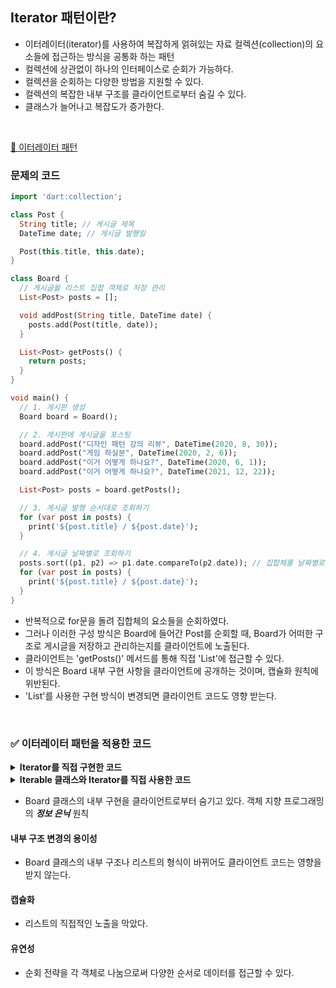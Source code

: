 ## Iterator 패턴이란?
- 이터레이터(iterator)를 사용하여 복잡하게 얽혀있는 자료 컬렉션(collection)의 요소들에 접근하는 방식을 공통화 하는 패턴
- 컬렉션에 상관없이 하나의 인터페이스로 순회가 가능하다.
- 컬렉션을 순회하는 다양한 방법을 지원할 수 있다.
- 컬렉션의 복잡한 내부 구조를 클라이언트로부터 숨길 수 있다.
- 클래스가 늘어나고 복잡도가 증가한다.

<br>

[🔗 이터레이터 패턴](https://inpa.tistory.com/entry/GOF-%F0%9F%92%A0-%EB%B0%98%EB%B3%B5%EC%9E%90Iterator-%ED%8C%A8%ED%84%B4-%EC%99%84%EB%B2%BD-%EB%A7%88%EC%8A%A4%ED%84%B0%ED%95%98%EA%B8%B0)

### 문제의 코드

```dart
import 'dart:collection';

class Post {
  String title; // 게시글 제목
  DateTime date; // 게시글 발행일

  Post(this.title, this.date);
}

class Board {
  // 게시글을 리스트 집합 객체로 저장 관리
  List<Post> posts = [];

  void addPost(String title, DateTime date) {
    posts.add(Post(title, date));
  }

  List<Post> getPosts() {
    return posts;
  }
}

void main() {
  // 1. 게시판 생성
  Board board = Board();

  // 2. 게시판에 게시글을 포스팅
  board.addPost("디자인 패턴 강의 리뷰", DateTime(2020, 8, 30));
  board.addPost("게임 하실분", DateTime(2020, 2, 6));
  board.addPost("이거 어떻게 하나요?", DateTime(2020, 6, 1));
  board.addPost("이거 어떻게 하나요?", DateTime(2021, 12, 22));

  List<Post> posts = board.getPosts();

  // 3. 게시글 발행 순서대로 조회하기
  for (var post in posts) {
    print('${post.title} / ${post.date}');
  }

  // 4. 게시글 날짜별로 조회하기
  posts.sort((p1, p2) => p1.date.compareTo(p2.date)); // 집합체를 날짜별로 정렬
  for (var post in posts) {
    print('${post.title} / ${post.date}');
  }
}
```

* 반복적으로 for문을 돌려 집합체의 요소들을 순회하였다.
* 그러나 이러한 구성 방식은 Board에 들어간 Post를 순회할 때, Board가 어떠한 구조로 게시글을 저장하고 관리하는지를 클라이언트에 노출된다.
* 클라이언트는 'getPosts()' 메서드를 통해 직접 'List<Post>'에 접근할 수 있다.
* 이 방식은 Board 내부 구현 사항을 클라이언트에 공개하는 것이며, 캡슐화 원칙에 위반된다.
* 'List'를 사용한 구현 방식이 변경되면 클라이언트 코드도 영향 받는다.

<br>

### ✅ 이터레이터 패턴을 적용한 코드

<details>
  <summary><b>Iterator를 직접 구현한 코드</b></summary>

```dart
import 'package:intl/intl.dart';

class Post {
  String title; // 게시글 제목
  DateTime date; // 게시글 발행일

  Post(this.title, this.date);
}

class ListPostIterator implements Iterator<Post> {
  final Iterator<Post> _iterator;

  ListPostIterator(List<Post> posts) : _iterator = posts.iterator;

  @override
  bool moveNext() => _iterator.moveNext();

  @override
  Post get current => _iterator.current;
}

class DatePostIterator implements Iterator<Post> {
  final Iterator<Post> _iterator;

  DatePostIterator(List<Post> posts)
      : _iterator = (List<Post>.from(posts)
          ..sort((p1, p2) => p1.date.compareTo(p2.date)))
          .iterator;

  @override
  bool moveNext() => _iterator.moveNext();

  @override
  Post get current => _iterator.current;
}

class Board {
  final List<Post> _posts = [];

  void addPost(String title, DateTime date) {
    _posts.add(Post(title, date));
  }

  List<Post> get posts => _posts;

  Iterator<Post> getListPostIterator() => ListPostIterator(_posts);

  Iterator<Post> getDatePostIterator() => DatePostIterator(_posts);
}

void main() {
  // 1. 게시판 생성
  final board = Board();

  // 2. 게시판에 게시글을 포스팅
  board.addPost("디자인 패턴 강의 리뷰", DateTime(2020, 8, 30));
  board.addPost("게임 하실분", DateTime(2020, 2, 6));
  board.addPost("이거 어떻게 하나요?", DateTime(2020, 6, 1));
  board.addPost("이거 어떻게 하나요?", DateTime(2021, 12, 22));

  // 게시글 발행 순서대로 조회하기
  printPosts(board.getListPostIterator());

  // 게시글 날짜별로 조회하기
  printPosts(board.getDatePostIterator());
}

void printPosts(Iterator<Post> iterator) {
  final DateFormat formatter = DateFormat('yyyy-MM-dd');
  while (iterator.moveNext()) {
    final post = iterator.current;
    print('${post.title} / ${formatter.format(post.date)}');
  }
}
```
</details>

<details>
  <summary><b>Iterable 클래스와 Iterator를 직접 사용한 코드</b></summary>

```dart
import 'package:intl/intl.dart';

class Post {
  String title; // 게시글 제목
  DateTime date; // 게시글 발행일

  Post(this.title, this.date);
}

class Board {
  final List<Post> _posts = [];

  void addPost(String title, DateTime date) {
    _posts.add(Post(title, date));
  }

  List<Post> get posts => _posts;

  // ListPostIterable을 반환
  Iterable<Post> get listPosts => _posts;

  // DatePostIterable을 반환
  Iterable<Post> get datePosts => List<Post>.from(_posts)
    ..sort((p1, p2) => p1.date.compareTo(p2.date));
}

void main() {
  // 1. 게시판 생성
  final board = Board();

  // 2. 게시판에 게시글을 포스팅
  board.addPost("디자인 패턴 강의 리뷰", DateTime(2020, 8, 30));
  board.addPost("게임 하실분", DateTime(2020, 2, 6));
  board.addPost("이거 어떻게 하나요?", DateTime(2020, 6, 1));
  board.addPost("이거 어떻게 하나요?", DateTime(2021, 12, 22));

  // 게시글 발행 순서대로 조회하기
  printPosts(board.listPosts);

  // 게시글 날짜별로 조회하기
  printPosts(board.datePosts);
}

void printPosts(Iterable<Post> posts) {
  final DateFormat formatter = DateFormat('yyyy-MM-dd');
  for (var post in posts) {
    print('${post.title} / ${formatter.format(post.date)}');
  }
}
```
</details>

* Board 클래스의 내부 구현을 클라이언트로부터 숨기고 있다. 객체 지향 프로그래밍의 ***정보 은닉*** 원칙

#### 내부 구조 변경의 용이성
* Board 클래스의 내부 구조나 리스트의 형식이 바뀌어도 클라이언트 코드는 영향을 받지 않는다.
#### 캡슐화
* 리스트의 직접적인 노출을 막았다.
#### 유연성
* 순회 전략을 각 객체로 나눔으로써 다양한 순서로 데이터를 접근할 수 있다.

